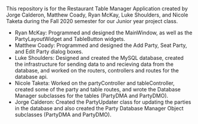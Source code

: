 This repository is for the Restaurant Table Manager Application created by Jorge Calderon, Matthew Coady, Ryan McKay, Luke Shoulders, and Nicole Taketa during the Fall 2020 semester for our Junior year project class.
- Ryan McKay: Programmed and designed the MainWindow, as well as the PartyLayoutWidget and TableButton widgets.
- Matthew Coady: Programmed and designed the Add Party, Seat Party, and Edit Party dialog boxes.
- Luke Shoulders: Designed and created the MySQL database, created the infrastructure for sending data to and recieving data from the database, and worked on the routers, controllers and routes for the database api.
- Nicole Taketa: Worked on the partyController and tableController, created some of the party and table routes, and wrote the Database Manager subclasses for the tables (PartyDMA and PartyDMO).
- Jorge Calderon: Created the PartyUpdater class for updating the parties in the database and also created the Party Database Manager Object subclasses (PartyDMA and PartyDMO).
